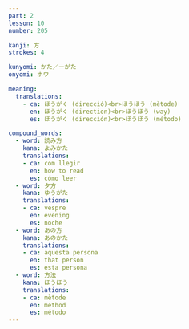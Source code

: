 ```yaml
---
part: 2
lesson: 10
number: 205

kanji: 方
strokes: 4

kunyomi: かた／ーがた
onyomi: ホウ

meaning:
  translations:
    - ca: ほうがく (direcció)<br>ほうほう (mètode)
      en: ほうがく (direction)<br>ほうほう (way)
      es: ほうがく (dirección)<br>ほうほう (método)

compound_words:
  - word: 読み方
    kana: よみかた
    translations:
    - ca: com llegir
      en: how to read
      es: cómo leer
  - word: 夕方
    kana: ゆうがた
    translations:
    - ca: vespre
      en: evening
      es: noche
  - word: あの方
    kana: あのかた
    translations:
    - ca: aquesta persona
      en: that person
      es: esta persona
  - word: 方法
    kana: ほうほう
    translations:
    - ca: mètode
      en: method
      es: método
---
```

